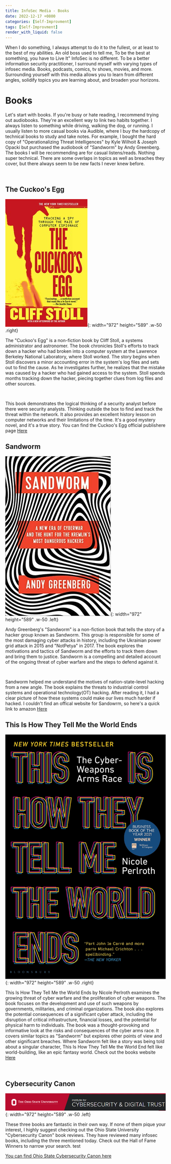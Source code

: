 ```yaml
---
title: InfoSec Media - Books
date: 2022-12-17 +0800
categories: [Self-Improvment]
tags: [Self-Improvment]
render_with_liquid: false
---
```



When I do something, I always attempt to do it to the fullest, or at least to the best of my abilities. An old boss used to tell me, To be the best at something, you have to Live It" InfoSec is no different. To be a better information security practitioner, I surround myself with varying types of infosec media. Books, podcasts, comics, tv shows, movies, and more. Surrounding yourself with this media allows you to learn from different angles, solidify topics you are learning about, and broaden your horizons. 


# Books
Let's start with books. If you're busy or hate reading, I recommend trying out audiobooks. They're an excellent way to link two habits together. I always listen to something while driving, walking the dog, or running. I usually listen to more casual books via Audible, where I buy the hardcopy of technical books to study and take notes. For example, I bought the hard copy of "Operationalizing Threat Intelligences" by Kyle Wilhoit & Joseph Opacki but purchased the audiobook of "Sandworm" by Andy Greenberg. The books I will be recommending are for casual listens/reads. Nothing super technical. There are some overlaps in topics as well as breaches they cover, but there always seem to be new facts I never knew before. 

<br/>

## The Cuckoo's Egg

![Desktop View](/assets\images\books\the-cuckoos-egg-.jpg){: width="972" height="589" .w-50 .right}

The "Cuckoo's Egg" is a non-fiction book by Cliff Stoll, a systems administrator and astronomer. The book chronicles Stoll's efforts to track down a hacker who had broken into a computer system at the Lawrence Berkeley National Laboratory, where Stoll worked. The story begins when Stoll discovers a minor accounting error in the system's log files and sets out to find the cause. As he investigates further, he realizes that the mistake was caused by a hacker who had gained access to the system. Stoll spends months tracking down the hacker, piecing together clues from log files and other sources. 

<br/>

This book demonstrates the logical thinking of a security analyst before there were security analysts. Thinking outside the box to find and track the threat within the network. It also provides an excellent history lesson on computer networks and their limitations of the time. It's a good mystery novel, and it's a true story. You can find the Cuckoo's Egg official publishere page [Here](https://www.simonandschuster.com/books/The-Cuckoos-Egg/Cliff-Stoll/9781416507789)

## Sandworm

![Desktop View](/assets\images\books\Sandowrm.jpg){: width="972" height="589" .w-50 .left}

Andy Greenberg's "Sandworm" is a non-fiction book that tells the story of a hacker group known as Sandworm. This group is responsible for some of the most damaging cyber attacks in history, including the Ukrainian power grid attack in 2015 and "NotPetya" in 2017. The book explores the motivations and tactics of Sandworm and the efforts to track them down and bring them to justice. Sandworm is a compelling and detailed account of the ongoing threat of cyber warfare and the steps to defend against it.

<br/>


Sandworm helped me understand the motives of nation-state-level hacking from a new angle. The book explains the threats to industrial control systems and operational technology(OT) hacking. After reading it, I had a clear picture of how these systems could make our lives much harder if hacked. I couldn't find an offical website for Sandowrm, so here's a quick link to amazon  [Here](https://www.amazon.com/Sandworm-Cyberwar-Kremlins-Dangerous-Hackers/dp/0385544405)


## This Is How They Tell Me the World Ends

![Desktop View](/assets\images\books\howtheworld.jpg){: width="972" height="589" .w-50 .right}

This Is How They Tell Me the World Ends by Nicole Perlroth examines the growing threat of cyber warfare and the proliferation of cyber weapons. The book focuses on the development and use of such weapons by governments, militaries, and criminal organizations. The book also explores the potential consequences of a significant cyber attack, including the disruption of critical infrastructure, financial losses, and the potential for physical harm to individuals. The book was a thought-provoking and informative look at the risks and consequences of the cyber arms race. It covers similar topics as "Sandworm" but explores other points of view and other significant breaches. Where Sandworm felt like a story was being told about a singular character,  This Is How They Tell Me the World End felt like world-building, like an epic fantasy world. Check out the books website [Here](https://thisishowtheytellmetheworldends.com/)

<br/>


## Cybersecurity Canon

![Desktop View](/assets/images/books/ohio.png){: width="972" height="589" .w-50 .left}

These three books are fantastic in their own way. If none of them pique your interest, I highly suggest checking out the Ohio State University "Cybersecurity Canon" book reviews. They have reviewed many infosec books, including the three mentioned today. Check out the Hall of Fame Winners to narrow your search. test

[You can find Ohio State Cybersecurity Canon here](https://icdt.osu.edu/cybercanon/bookreviews)
